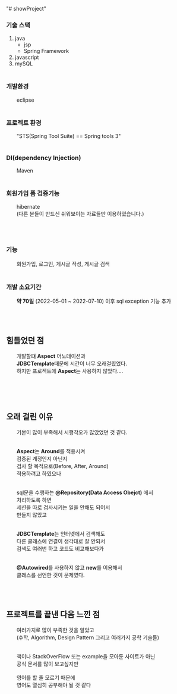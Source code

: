 "# showProject" 

### 기술 스택 
1. java
   - jsp
   - Spring Framework
2. javascript
3. mySQL
<br><br>

### 개발환경 
&emsp;&emsp;eclipse
<br><br>

### 프로젝트 환경 
&emsp;&emsp;"STS(Spring Tool Suite) == Spring tools 3" 
<br><br>

### DI(dependency Injection)
&emsp;&emsp;Maven 
<br><br>

### 회원가입 폼 검증기능 
&emsp;&emsp;hibernate<br>
&emsp;&emsp;(다른 분들이 만드신 쉬워보이는 자료들만 이용하였습니다.) 
<br><br><br><br>


### 기능 
&emsp;&emsp;회원가입, 로그인, 게시글 작성, 게시글 검색 
<br><br>

### 개발 소요기간 
&emsp;&emsp;**약 70일** (2022-05-01 ~ 2022-07-10) 이후 sql exception 기능 추가 
<br><br><br><br>


## 힘들었던 점 

&emsp;&emsp;개발할떄 **Aspect** 어노테이션과 <br>
&emsp;&emsp;**JDBCTemplate**때문에 시간이 너무 오래걸렸었다. <br>
&emsp;&emsp;하지만 프로젝트에 **Aspect**는 사용하지 않았다.... <br>
<br><br><br><br>


## 오래 걸린 이유 
&emsp;&emsp;기본이 많이 부족해서 시행착오가 많았었던 것 같다.<br><br>

&emsp;&emsp;**Aspect**는 **Around**를 적용시켜 <br>
&emsp;&emsp;검증된 계정인지 아닌지 <br>
&emsp;&emsp;검사 할 목적으로(Before, After, Around) <br>
&emsp;&emsp;적용하려고 하였으나 <br><br>

&emsp;&emsp;sql문을 수행하는 __@Repository(Data Access Obejct)__ 에서<br>
&emsp;&emsp;처리하도록 하면 <br>
&emsp;&emsp;세션을 따로 검사시키는 일을 안해도 되어서 <br>
&emsp;&emsp;만들지 않았고 <br><br>

&emsp;&emsp;**JDBCTemplate**는 인터넷에서 검색해도 <br>
&emsp;&emsp;다른 클래스에 연결이 생각대로 잘 안되서 <br>
&emsp;&emsp;검색도 여러번 하고 코드도 비교해보다가 <br><br>

&emsp;&emsp;**@Autowired**를 사용하지 않고 **new**를 이용해서<br>
&emsp;&emsp;클래스를 선언한 것이 문제였다. <br><br><br><br>


## 프로젝트를 끝낸 다음 느낀 점 
&emsp;&emsp;여러가지로 많이 부족한 것을 알았고 <br>
&emsp;&emsp;(수학, Algorithm, Design Pattern 그리고 여러가지 공학 기술들) <br><br>

&emsp;&emsp;책이나 StackOverFlow 또는 example을 모아둔 사이트가 아닌 <br>
&emsp;&emsp;공식 문서를 많이 보고싶지만 <br><br>
&emsp;&emsp;영어를 할 줄 모르기 때문에 <br>
&emsp;&emsp;영어도 열심히 공부해야 될 것 같다 <br>
